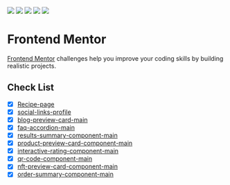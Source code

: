 ![](https://img.shields.io/badge/Vercel-000000?style=flat&logo=vercel&logoColor=white)
![](https://img.shields.io/badge/prettier-1A2C34?style=flat&logo=prettier&logoColor=F7BA3E)
![](https://img.shields.io/badge/HTML5-E34F26?style=flat&logo=html5&logoColor=white)
![](https://img.shields.io/badge/CSS3-1572B6?style=flat&logo=css3&logoColor=white)
![](https://img.shields.io/badge/Tailwind_CSS-38B2AC?style=flat&logo=tailwind-css&logoColor=white)

# Frontend Mentor

[Frontend Mentor](https://www.frontendmentor.io) challenges help you improve your coding skills by building realistic projects.

## Check List

-   [x] [Recipe-page](https://recipe-page-dun-two.vercel.app)
-   [x] [social-links-profile](https://social-links-profile-tau-eight.vercel.app)
-   [x] [blog-preview-card-main](https://blog-preview-card-nine-alpha.vercel.app)
-   [x] [faq-accordion-main](https://faq-accordion-main-lilac.vercel.app/)
-   [x] [results-summary-component-main](https://results-summary-component-main-teal-one.vercel.app)
-   [x] [product-preview-card-component-main](https://product-preview-card-component-main-gamma-cyan.vercel.app)
-   [x] [interactive-rating-component-main](https://interactive-rating-component-main-psi-khaki.vercel.app)
-   [x] [qr-code-component-main](https://qr-code-component-main-delta-opal.vercel.app)
-   [x] [nft-preview-card-component-main](https://frontend-mentor-hazel-nine.vercel.app)
-   [x] [order-summary-component-main](https://order-summary-component-main-kappa-two.vercel.app)

